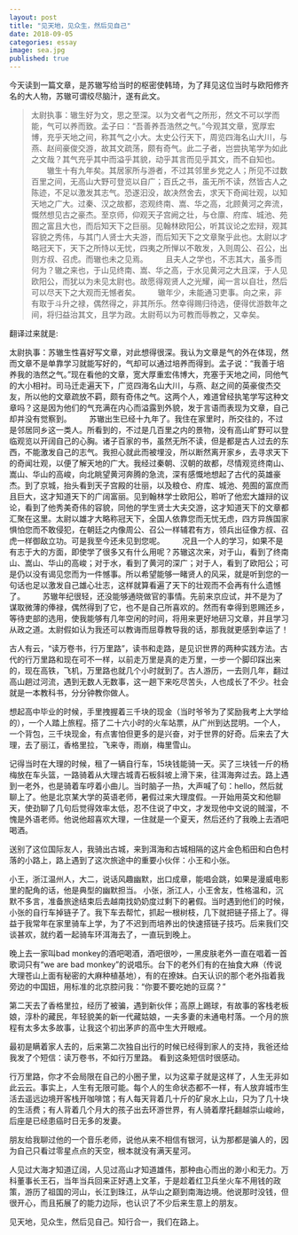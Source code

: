 ```yaml
---
layout: post
title: "见天地，见众生，然后见自己"
date: 2018-09-05
categories: essay
image: sea.jpg
published: true
---
```


今天读到一篇文章，是苏辙写给当时的枢密使韩琦，为了拜见这位当时与欧阳修齐名的大人物，苏辙可谓绞尽脑汁，遂有此文。

> 太尉执事：辙生好为文，思之至深。以为文者气之所形，然文不可以学而能，气可以养而致。孟子曰：“吾善养吾浩然之气。”今观其文章，宽厚宏博，充乎天地之间，称其气之小大。太史公行天下，周览四海名山大川，与燕、赵间豪俊交游，故其文疏荡，颇有奇气。此二子者，岂尝执笔学为如此之文哉？其气充乎其中而溢乎其貌，动乎其言而见乎其文，而不自知也。
　　辙生十有九年矣。其居家所与游者，不过其邻里乡党之人；所见不过数百里之间，无高山大野可登览以自广；百氏之书，虽无所不读，然皆古人之陈迹，不足以激发其志气。恐遂汩没，故决然舍去，求天下奇闻壮观，以知天地之广大。过秦、汉之故都，恣观终南、嵩、华之高，北顾黄河之奔流，慨然想见古之豪杰。至京师，仰观天子宫阙之壮，与仓廪、府库、城池、苑囿之富且大也，而后知天下之巨丽。见翰林欧阳公，听其议论之宏辩，观其容貌之秀伟，与其门人贤士大夫游，而后知天下之文章聚乎此也。太尉以才略冠天下，天下之所恃以无忧，四夷之所惮以不敢发，入则周公、召公，出则方叔、召虎。而辙也未之见焉。
　　且夫人之学也，不志其大，虽多而何为？辙之来也，于山见终南、嵩、华之高，于水见黄河之大且深，于人见欧阳公，而犹以为未见太尉也。故愿得观贤人之光耀，闻一言以自壮，然后可以尽天下之大观而无憾者矣。
　　辙年少，未能通习吏事。向之来，非有取于斗升之禄，偶然得之，非其所乐。然幸得赐归待选，便得优游数年之间，将归益治其文，且学为政。太尉苟以为可教而辱教之，又幸矣。

翻译过来就是:

太尉执事：苏辙生性喜好写文章，对此想得很深。我认为文章是气的外在体现，然而文章不是单靠学习就能写好的，气却可以通过培养而得到。孟子说：“我善于培养我的浩然之气。”现在看他的文章，宽大厚重宏伟博大，充塞于天地之间，同他气的大小相衬。司马迁走遍天下，广览四海名山大川，与燕、赵之间的英豪俊杰交友，所以他的文章疏放不羁，颇有奇伟之气。这两个人，难道曾经执笔学写这种文章吗？这是因为他们的气充满在内心而溢露到外貌，发于言语而表现为文章，自己却并没有觉察到。
　　苏辙出生已经十九年了。我住在家里时，所交往的，不过是邻居同乡这一类人。所看到的，不过是几百里之内的景物，没有高山旷野可以登临观览以开阔自己的心胸。诸子百家的书，虽然无所不读，但是都是古人过去的东西，不能激发自己的志气。我担心就此而被埋没，所以断然离开家乡，去寻求天下的奇闻壮观，以便了解天地的广大。我经过秦朝、汉朝的故都，尽情观览终南山、嵩山、华山的高峻，向北眺望黄河奔腾的急流，深有感慨地想起了古代的英雄豪杰。到了京城，抬头看到天子宫殿的壮丽，以及粮仓、府库、城池、苑囿的富庶而且巨大，这才知道天下的广阔富丽。见到翰林学士欧阳公，聆听了他宏大雄辩的议论，看到了他秀美奇伟的容貌，同他的学生贤士大夫交游，这才知道天下的文章都汇聚在这里。太尉以雄才大略称冠天下，全国人依靠您而无忧无虑，四方异族国家惧怕您而不敢侵犯，在朝廷之内像周公、召公一样辅君有方，领兵出征像方叔、召虎一样御敌立功。可是我至今还未见到您呢。
　　况且一个人的学习，如果不是有志于大的方面，即使学了很多又有什么用呢？苏辙这次来，对于山，看到了终南山、嵩山、华山的高峻；对于水，看到了黄河的深广；对于人，看到了欧阳公；可是仍以没有谒见您而为一件憾事。所以希望能够一睹贤人的风采，就是听到您的一句话也足以激发自己雄心壮志，这样就算看遍了天下的壮观而不会再有什么遗憾了。
　　苏辙年纪很轻，还没能够通晓做官的事情。先前来京应试，并不是为了谋取微薄的俸禄，偶然得到了它，也不是自己所喜欢的。然而有幸得到恩赐还乡，等待吏部的选用，使我能够有几年空闲的时间，将用来更好地研习文章，并且学习从政之道。太尉假如认为我还可以教诲而屈尊教导我的话，那我就更感到幸运了！

古人有云，“读万卷书，行万里路”，读书和走路，是见识世界的两种实践方法。古代的行万里路和现在可不一样，以前走万里是真的走万里，一步一个脚印踩出来的，现在高铁，飞机，万里路也就几个小时就到了。古人游历，一去则几年，翻过高山趟过河流，遇到无数人无数事，这一趟下来吃尽苦头，人也成长了不少。社会就是一本教科书，分分钟教你做人。

想起高中毕业的时候，手里拽握着三千块的现金（当时爷爷为了奖励我考上大学给的），一个人踏上旅程。搭了二十六小时的火车站票，从广州到达昆明。一个人，一个背包，三千块现金，有点害怕但更多的是兴奋，对于世界的好奇。后来去了大理，去了丽江，香格里拉，飞来寺，雨崩，梅里雪山。

记得当时在大理的时候，租了一辆自行车，15块钱能骑一天。买了三块钱一斤的杨梅放在车头篮，一路骑着从大理古城青石板斜坡上滑下来，往洱海奔过去。路上遇到一老外，也是骑着车哼着小曲儿。当时脑子一热，大声喊了句：hello，然后就聊上了。他是北京某大学的英语老师，暑假过来大理度假。一开始用英文和他聊天，使劲聊了几句后觉得效率太低，忍不住说了中文，才发现他中文说的贼溜，不愧是外语老师。他说他超喜欢大理，一住就是一个夏天，然后还约了我晚上去酒吧喝酒。

送别了这位国际友人，我骑出古城，来到洱海和古城相隔的这片金色稻田和白色村落的小路上，路上遇到了这次旅途中的重要小伙伴：小王和小张。

小王，浙江温州人，大二，说话风趣幽默，出口成章，能唱会跳，如果是漫威电影里的配角的话，他是典型的幽默担当。
小张，浙江人，小王舍友，性格温和，沉默不多言，准备旅途结束后去越南找奶奶度过剩下的暑假。当时遇到他们的时候，小张的自行车掉链子了。我下车去帮忙，抓起一根树枝，几下就把链子搭上了。得益于我常年在家里骑车上学，为了不迟到而培养出的快速搭链子技巧。后来我们交谈甚欢，就约着一起骑车环洱海去了，一直玩到晚上。

晚上去一家叫bad monkey的酒吧喝酒，酒吧很吵，一黑皮肤老外一直在唱着一首歌词只有“we are bad monkey”的说唱乐。台下的老外们有的在抽食大麻（传说大理苍山上面有秘密的大麻种植基地），有的在撩妹。白天认识的那个老外指着我旁边的中国妞，用标准的北京腔问我：“你要不要吃她的豆腐？”

第二天去了香格里拉，经历了被骗，遇到新伙伴；高原上踢球，有故事的客栈老板娘，淳朴的藏民，年轻貌美的新一代藏姑娘，一夫多妻的未通电村落。一个月的旅程有太多太多故事，让我这个初出茅庐的高中生大开眼戒。

最初是瞒着家人去的，后来第二次独自出行的时候已经得到家人的支持，我爸还给我发了个短信：读万卷书，不如行万里路。
看到这条短信时很感动。

行万里路，你才不会局限在自己的小圈子里，以为这辈子就是这样了，人生无非如此云云。事实上，人生有无限可能。每个人的生命状态都不一样，有人放弃城市生活去遥远边境开客栈开咖啡馆；有人每天背着几十斤的矿泉水上山，只为了几十块的生活费；有人背着几个月大的孩子出去环游世界，有人骑着摩托翻越崇山峻岭，后座是已经患癌时日无多的发妻。

朋友给我聊过他的一个音乐老师，说他从来不相信有银河，认为那都是骗人的，因为自己只看过零星点点的天空，根本就没有满天星河。

人见过大海才知道辽阔，人见过高山才知道雄伟，那种由心而出的渺小和无力。万科董事长王石，当年当兵回来正好遇上文革，于是趁着红卫兵坐火车不用钱的政策，游历了祖国的河山，长江到珠江，从华山之巅到南海边境。他说那时没钱，但很开心，而且拓展了的能力边际，也认识了不少后来生意上的朋友。

见天地，见众生，然后见自己。知行合一，我们在路上。
